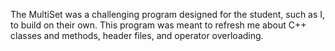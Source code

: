 The MultiSet was a challenging program designed for the student, such as I, to build 
on their own. This program was meant to refresh me about C++ classes and methods, 
header files, and operator overloading.
